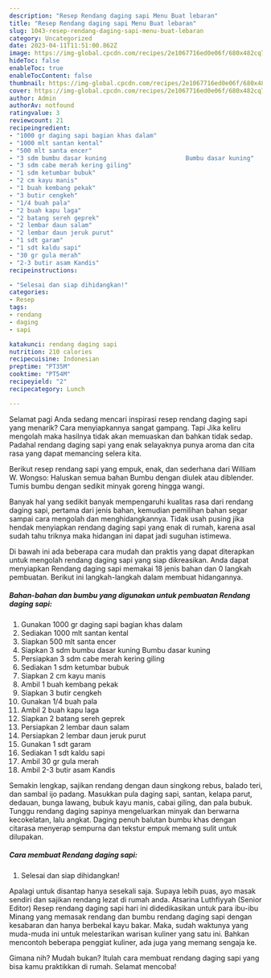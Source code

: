 ```yaml
---
description: "Resep Rendang daging sapi Menu Buat lebaran"
title: "Resep Rendang daging sapi Menu Buat lebaran"
slug: 1043-resep-rendang-daging-sapi-menu-buat-lebaran
category: Uncategorized
date: 2023-04-11T11:51:00.862Z
image: https://img-global.cpcdn.com/recipes/2e1067716ed0e06f/680x482cq70/rendang-daging-sapi-foto-resep-utama.jpg
hideToc: false
enableToc: true
enableTocContent: false
thumbnail: https://img-global.cpcdn.com/recipes/2e1067716ed0e06f/680x482cq70/rendang-daging-sapi-foto-resep-utama.jpg
cover: https://img-global.cpcdn.com/recipes/2e1067716ed0e06f/680x482cq70/rendang-daging-sapi-foto-resep-utama.jpg
author: Admin
authorAv: notfound
ratingvalue: 3
reviewcount: 21
recipeingredient:
- "1000 gr daging sapi bagian khas dalam"
- "1000 mlt santan kental"
- "500 mlt santa encer"
- "3 sdm bumbu dasar kuning                      Bumbu dasar kuning"
- "3 sdm cabe merah kering giling"
- "1 sdm ketumbar bubuk"
- "2 cm kayu manis"
- "1 buah kembang pekak"
- "3 butir cengkeh"
- "1/4 buah pala"
- "2 buah kapu laga"
- "2 batang sereh geprek"
- "2 lembar daun salam"
- "2 lembar daun jeruk purut"
- "1 sdt garam"
- "1 sdt kaldu sapi"
- "30 gr gula merah"
- "2-3 butir asam Kandis"
recipeinstructions:

- "Selesai dan siap dihidangkan!"
categories:
- Resep
tags:
- rendang
- daging
- sapi

katakunci: rendang daging sapi 
nutrition: 210 calories
recipecuisine: Indonesian
preptime: "PT35M"
cooktime: "PT54M"
recipeyield: "2"
recipecategory: Lunch

---
```



Selamat pagi Anda sedang mencari inspirasi resep rendang daging sapi yang menarik? Cara menyiapkannya sangat gampang. Tapi Jika keliru mengolah maka hasilnya tidak akan memuaskan dan bahkan tidak sedap. Padahal rendang daging sapi yang enak selayaknya punya aroma dan cita rasa yang dapat memancing selera kita.


Berikut resep rendang sapi yang empuk, enak, dan sederhana dari William W. Wongso: Haluskan semua bahan Bumbu dengan diulek atau diblender. Tumis bumbu dengan sedikit minyak goreng hingga wangi.

Banyak hal yang sedikit banyak mempengaruhi kualitas rasa dari rendang daging sapi, pertama dari jenis bahan, kemudian pemilihan bahan segar sampai cara mengolah dan menghidangkannya. Tidak usah pusing jika hendak menyiapkan rendang daging sapi yang enak di rumah, karena asal sudah tahu triknya maka hidangan ini dapat jadi suguhan istimewa.


Di bawah ini ada beberapa cara mudah dan praktis yang dapat diterapkan untuk mengolah rendang daging sapi yang siap dikreasikan. Anda dapat menyiapkan Rendang daging sapi memakai 18 jenis bahan dan 0 langkah pembuatan. Berikut ini langkah-langkah dalam membuat hidangannya.

<!--inarticleads1-->

##### Bahan-bahan dan bumbu yang digunakan untuk pembuatan Rendang daging sapi:

1. Gunakan 1000 gr daging sapi bagian khas dalam
1. Sediakan 1000 mlt santan kental
1. Siapkan 500 mlt santa encer
1. Siapkan 3 sdm bumbu dasar kuning                      Bumbu dasar kuning
1. Persiapkan 3 sdm cabe merah kering giling
1. Sediakan 1 sdm ketumbar bubuk
1. Siapkan 2 cm kayu manis
1. Ambil 1 buah kembang pekak
1. Siapkan 3 butir cengkeh
1. Gunakan 1/4 buah pala
1. Ambil 2 buah kapu laga
1. Siapkan 2 batang sereh geprek
1. Persiapkan 2 lembar daun salam
1. Persiapkan 2 lembar daun jeruk purut
1. Gunakan 1 sdt garam
1. Sediakan 1 sdt kaldu sapi
1. Ambil 30 gr gula merah
1. Ambil 2-3 butir asam Kandis


Semakin lengkap, sajikan rendang dengan daun singkong rebus, balado teri, dan sambal ijo padang. Masukkan pula daging sapi, santan, kelapa parut, dedauan, bunga lawang, bubuk kayu manis, cabai giling, dan pala bubuk. Tunggu rendang daging sapinya mengeluarkan minyak dan berwarna kecokelatan, lalu angkat. Daging penuh balutan bumbu khas dengan citarasa menyerap sempurna dan tekstur empuk memang sulit untuk dilupakan. 

<!--inarticleads2-->

##### Cara membuat Rendang daging sapi:


1. Selesai dan siap dihidangkan!

Apalagi untuk disantap hanya sesekali saja. Supaya lebih puas, ayo masak sendiri dan sajikan rendang lezat di rumah anda. Atsarina Luthfiyyah (Senior Editor) Resep rendang daging sapi hari ini didedikasikan untuk para ibu-ibu Minang yang memasak rendang dan bumbu rendang daging sapi dengan kesabaran dan hanya berbekal kayu bakar. Maka, sudah waktunya yang muda-muda ini untuk melestarikan warisan kuliner yang satu ini. Bahkan mencontoh beberapa penggiat kuliner, ada juga yang memang sengaja ke. 

Gimana nih? Mudah bukan? Itulah cara membuat rendang daging sapi yang bisa kamu praktikkan di rumah. Selamat mencoba!
